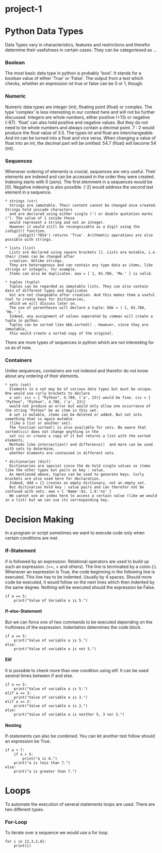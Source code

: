 # project-1
# Python Data Types

Data Types vary in characteristics, features and restrictions and therefor determine their usefulness in certain cases. They can be categoriesed as ...

### Boolean
The most basic data type in python is probably 'bool'. It stands for a boolean value of either 'True' or 'False'.
The output from a test which checks, whether an expression ist true or false can be 0 or 1, though.

### Numeric
Numeric data types are integer (int), floating point (float) or complex. The type 'complex' is less interesting in our context here and will not be further discussed.
Integers are whole numbers, either positive (+13) or negative (-67). 
'float' can also hold positive and negative values. But they do not need to be whole numbers and always contain a decimal point. 7 : 2 would produce the float value of 3.5.
The types int and float are interchangeable. And int can be turned into a float and vice versa. When changing a value of float into an int, the decimal part will be omitted: 54.7 (float) will become 54 (int). 

### Sequences
Whenever ordering of elements is crucial, sequences are very useful. Their elements are indexed and can be accessed in the order they were created. Indexing starts with 0 (zero). The first elemment in a sequences would be [0]. Negative indexing is also possible. [-2] would address the second last element in a sequence.

    * strings (str)
      Strings are immutable. Their content cannot be changed once created. Strings hold unicade characters 
      and are declared using either single (') or double quotation marks ("). The value of 1 inside these 
      would represent a string and not an integer. 
      However it would still be recongnizable as a digit using the isdigit() function.
          isdigit('7654') returns 'True'. Arithmetic operations are also possible with strings.

    * lists (list)
      Lists are declared using square brackets []. Lists are mutable, i.e. their items can be changed after 
      creation. Unlike strings.
      They are heterogenous and can contain any type data as items, like strings or integers, for example. 
      Items can also be duplicates. aaa = [ 1, 65.786, 'Me.' ] is valid.

    * tuples (tuple)
      Tuples can be regarded as immutable lists. They can also contain data of different types and duplicates 
      but are not changeable after creation. And this makes them a useful tool to create keys for dictionaries, 
      which we will discuss later on. 
      The use of parentheses will declare a tuple: bbb = ( 1, 65.786, 'Me.' ) 
      Indeed, any assignment of values seperated by commas will create a tuple in python.
      Tuples can be sorted like bbb.sorted() . However, since they are immutable, 
      this would create a sorted copy of the original.

There are more types of sequences in python which are not interesting for us as of now.


### Containers
Unlike sequences, containers are not indexed and therefor do not know about any ordering of their elements.

    * sets (set)
      Elements in a set may be of various data types but must be unique. One would use curly brackets to declare 
      a set: ccc = { "Python", 4.789, ('a', 23)} would be fine. ccc = { "Python", "Python", 4.789, ('a', 23)} 
      would not produce an error but would only allow one occurrance of the string "Python" be an item in this set.
      A set is mutable, items can be deleted or added. But not into something that is again mutable 
      (like a list or another set).
      The function sorted() is also available for sets. Be aware that sorted(ccc) does not change anything in the 
      set ccc or create a copy of it but returns a list with the sorted elements.
      Methods like intersection() and difference()  and more can be used with sets to determine, 
      whether elements are contained in different sets.

    * dictionaries (dict)
      Dictionaries are special since the do hold single values as items like the other types but pairs as key : value. 
      As mentioned above, tuples can be used to genarate keys. Curly brackets are also used here for declaration. 
      Indeed, ddd = {} creates an empty dictionary, not an empty set.
      But dictinaries hold key : value pairs and can therefor not be confused with sets. eee = { 'Name':42, 1.9:'no' }
      We cannot use an index here to access a certain value (like we would in a list) but we can use its corresponding key. 


# Decision Making
In a program or script sometimes we want to execute code only when certain conditions are met. 
### If-Statement
if is followed by an expression. Relational operators are used to build up such an expression. (==, > and others).
The line is terminated by a colon (:).
Whenever an expression is True, the code beginning in the following line is executed. This line has to be indented.
Usually by 4 spaces. Should more code be executed, it would follow on the next lines which then indented by the same degree.
Nothing will be executed should the expression be False.
```
if a == 5:
    print("Value of Variable a is 5.")
```
#### If-else-Statement
But we can force one of two commands to be executed depending on the truthiness of the expression.
Indentation determines the code block.
```
if a == 5:
    print("Value of variable a is 5.")
else:
    print("Value of variable a is not 5.")
```

#### Elif
It is possible to check more than one condition using elif. It can be used several times between if and else.
```
if a == 5:
    print("Value of variable a is 5.")
elif a == 3:
    print("Value of variable a is 3.")
elif a == 2:
    print("Value of variable a is 2.")
else:
    print("Value of variable a is neither 5, 3 nor 2.")
```

#### Nesting
If-statements can also be combined. You can let another test follow should an expression be True.
```
if a < 7:
    if a > 5:
        print("a is 6.")
    print("a is less than 7.")
else:
    print("a is greater than 7.")
```
# Loops
To automate the execution of several statements loops are used. There are two different types.
### For-Loop
To iterate over a sequence we would use a for loop.
```
for i in {2,3,3,4}:
    print(i)
```
